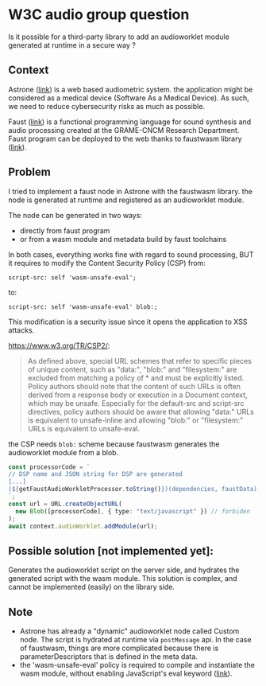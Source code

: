 # W3C audio group question

Is it possible for a third-party library to add an audioworklet module generated at runtime in a secure way ?

## Context

Astrone ([link](https://www.astrone.app/playground)) is a web based audiometric system. the application might be considered as a medical device (Software As a Medical Device). As such, we need to reduce cybersecurity risks as much as possible.

Faust ([link](https://faust.grame.fr/)) is a functional programming language for sound synthesis and audio processing created at the GRAME-CNCM Research Department. Faust program can be deployed to the web thanks to faustwasm library ([link](https://github.com/grame-cncm/faustwasm)).

## Problem

I tried to implement a faust node in Astrone with the faustwasm library. the node is generated at runtime and registered as an audioworklet module.

The node can be generated in two ways:

- directly from faust program
- or from a wasm module and metadata build by faust toolchains

In both cases, everything works fine with regard to sound processing, BUT it requires to modify the Content Security Policy (CSP) from:

```
script-src: self 'wasm-unsafe-eval';
```

to:

```
script-src: self 'wasm-unsafe-eval' blob:;
```

This modification is a security issue since it opens the application to XSS attacks.

https://www.w3.org/TR/CSP2/:

> As defined above, special URL schemes that refer to specific pieces of unique content, such as "data:", "blob:" and "filesystem:" are excluded from matching a policy of \* and must be explicitly listed. Policy authors should note that the content of such URLs is often derived from a response body or execution in a Document context, which may be unsafe. Especially for the default-src and script-src directives, policy authors should be aware that allowing "data:" URLs is equivalent to unsafe-inline and allowing "blob:" or "filesystem:" URLs is equivalent to unsafe-eval.

the CSP needs `blob:` scheme because faustwasm generates the audioworklet module from a blob.

```ts
const processorCode = `
// DSP name and JSON string for DSP are generated
[...]
(${getFaustAudioWorkletProcessor.toString()})(dependencies, faustData);
`;
const url = URL.createObjectURL(
  new Blob([processorCode], { type: "text/javascript" }) // forbiden
);
await context.audioWorklet.addModule(url);
```

## Possible solution [not implemented yet]:

Generates the audioworklet script on the server side, and hydrates the generated script with the wasm module. This solution is complex, and cannot be implemented (easily) on the library side.

## Note

- Astrone has already a "dynamic" audioworklet node called Custom node. The script is hydrated at runtime via `postMessage` api.
  In the case of faustwasm, things are more complicated because there is parameterDescriptors that is defined in the meta data.
- the 'wasm-unsafe-eval' policy is required to compile and instantiate the wasm module, without enabling JavaScript's eval keyword ([link](https://github.com/WebAssembly/content-security-policy/blob/main/proposals/CSP.md)).
